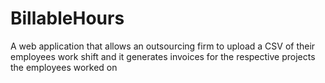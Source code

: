 # BillableHours
A web application that allows an outsourcing firm to upload a CSV of their employees work shift and it generates invoices for the respective projects the employees worked on
